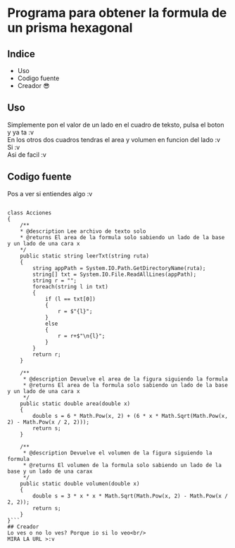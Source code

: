 # Programa para obtener la formula de un prisma hexagonal
## Indice
  - Uso
  - Codigo fuente
  - Creador 😎
## Uso
Simplemente pon el valor de un lado en el cuadro de teksto, pulsa el boton y ya ta :v<br/>
En los otros dos cuadros tendras el area y volumen en funcion del lado :v<br/>
Si :v<br/>
Asi de facil :v<br/>
## Codigo fuente
Pos a ver si entiendes algo :v<br/>
```using System;

class Acciones
{
    /**
    * @description Lee archivo de texto solo 
    * @returns El area de la formula solo sabiendo un lado de la base y un lado de una cara x
    */
    public static string leerTxt(string ruta)
    {
        string appPath = System.IO.Path.GetDirectoryName(ruta);
        string[] txt = System.IO.File.ReadAllLines(appPath);
        string r = "";
        foreach(string l in txt)
        {
            if (l == txt[0])
            {
                r = $"{l}";
            }
            else
            {
                r = r+$"\n{l}";
            }
        }
        return r;
    }

    /**
     * @description Devuelve el area de la figura siguiendo la formula
     * @returns El area de la formula solo sabiendo un lado de la base y un lado de una cara x
     */
    public static double area(double x)
    {
        double s = 6 * Math.Pow(x, 2) + (6 * x * Math.Sqrt(Math.Pow(x, 2) - Math.Pow(x / 2, 2)));
        return s;
    }

    /**
     * @description Devuelve el volumen de la figura siguiendo la formula
     * @returns El volumen de la formula solo sabiendo un lado de la base y un lado de una carax
     */
    public static double volumen(double x)
    {
        double s = 3 * x * x * Math.Sqrt(Math.Pow(x, 2) - Math.Pow(x / 2, 2));
        return s;
    }
}```
## Creador
Lo ves o no lo ves? Porque io si lo veo<br/>
MIRA LA URL >:v
